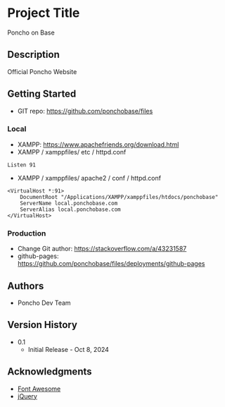 # Project Title

Poncho on Base

## Description

Official Poncho Website

## Getting Started

* GIT repo: https://github.com/ponchobase/files

### Local

* XAMPP: https://www.apachefriends.org/download.html 
* XAMPP / xamppfiles/ etc / httpd.conf
```
Listen 91
```
* XAMPP / xamppfiles/ apache2 / conf / httpd.conf
```
<VirtualHost *:91>
    DocumentRoot "/Applications/XAMPP/xamppfiles/htdocs/ponchobase"
    ServerName local.ponchobase.com
    ServerAlias local.ponchobase.com
</VirtualHost>
```

### Production

* Change Git author: https://stackoverflow.com/a/43231587
* github-pages: https://github.com/ponchobase/files/deployments/github-pages

## Authors

* Poncho Dev Team

## Version History

* 0.1
    * Initial Release - Oct 8, 2024

## Acknowledgments

* [Font Awesome](https://fontawesome.com/)
* [jQuery](https://jquery.com/download/)
